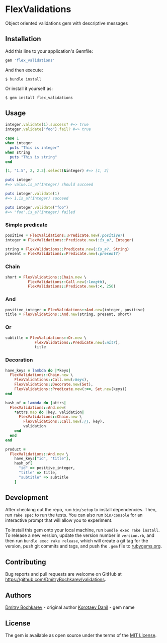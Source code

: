 # FlexValidations

Object oriented validations gem with descriptive messages

## Installation

Add this line to your application's Gemfile:

```ruby
gem 'flex_validations'
```

And then execute:

    $ bundle install

Or install it yourself as:

    $ gem install flex_validations

## Usage

```ruby
integer.validate(1).success? #=> true
integer.validate("foo").fail? #=> true

case 1
when integer
  puts "This is integer"
when string
  puts "This is string"
end

[1, "1.5", 2, 2.3].select(&integer) #=> [1, 2]

puts integer
#=> value.is_a?(Integer) should succeed

puts integer.validate(1)
#=> 1.is_a?(Integer) succeed

puts integer.validate("foo")
#=> "foo".is_a?(Integer) failed
```

### Simple predicate

```ruby
positive = FlexValidations::Predicate.new(:positive?)
integer = FlexValidations::Predicate.new(:is_a?, Integer)

string = FlexValidations::Predicate.new(:is_a?, String)
present = FlexValidations::Predicate.new(:present?)
```

### Chain

```ruby
short = FlexValidations::Chain.new \
          FlexValidations::Call.new(:length),
          FlexValidations::Predicate.new(:<, 256)
```

### And

```ruby
positive_integer = FlexValidations::And.new(integer, positive)
title = FlexValidations::And.new(string, present, short)
```

### Or

```ruby
subtitle = FlexValidations::Or.new \
             FlexValidations::Predicate.new(:nil?),
             title
```

### Decoration

```ruby
have_keys = lambda do |*keys|
  FlexValidations::Chain.new \
    FlexValidations::Call.new(:keys),
    FlexValidations::Decorate.new(Set),
    FlexValidations::Predicate.new(:==, Set.new(keys))
end

hash_of = lambda do |attrs|
  FlexValidations::And.new(
    *attrs.map do |key, validation|
      FlexValidations::Chain.new \
        FlexValidations::Call.new(:[], key),
        validation
    end
  end
end

product =
  FlexValidations::And.new \
    have_keys["id", "title"],
    hash_of[
      "id" => positive_integer,
      "title" => title,
      "subtitle" => subtitle
    ]
```

## Development

After checking out the repo, run `bin/setup` to install dependencies. Then, run `rake spec` to run the tests. You can also run `bin/console` for an interactive prompt that will allow you to experiment.

To install this gem onto your local machine, run `bundle exec rake install`. To release a new version, update the version number in `version.rb`, and then run `bundle exec rake release`, which will create a git tag for the version, push git commits and tags, and push the `.gem` file to [rubygems.org](https://rubygems.org).

## Contributing

Bug reports and pull requests are welcome on GitHub at https://github.com/DmitryBochkarev/validations.

## Authors

[Dmitry Bochkarev](email:dimabochkarev@gmail.com) - original author
[Korotaev Danil](https://github.com/cynek) - gem name


## License

The gem is available as open source under the terms of the [MIT License](https://opensource.org/licenses/MIT).
